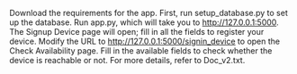 Download the requirements for the app.
First, run setup_database.py to set up the database.
Run app.py, which will take you to http://127.0.0.1:5000.
The Signup Device page will open; fill in all the fields to register your device.
Modify the URL to http://127.0.0.1:5000/signin_device to open the Check Availability page.
Fill in the available fields to check whether the device is reachable or not.
For more details, refer to Doc_v2.txt.
